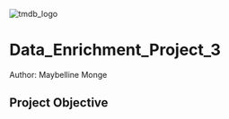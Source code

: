 ![tmdb_logo](https://github.com/MayBornWitIt/Data_Enrichment_Project_3/assets/126980733/28bc1c5e-db85-4ebe-a929-9a1a4feee24c)


# **Data_Enrichment_Project_3**

Author: Maybelline Monge


## **Project Objective**
